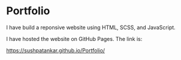 # Portfolio

I have build a reponsive website using HTML, SCSS, and JavaScript.

I have hosted the website on GitHub Pages. The link is:

https://sushpatankar.github.io/Portfolio/
